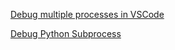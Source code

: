 
[Debug multiple processes in VSCode](https://code.visualstudio.com/Docs/editor/debugging#_multitarget-debugging)

[Debug Python Subprocess](https://stackoverflow.com/questions/60515935/visual-studio-code-does-not-attach-debugger-to-multi-processes-in-python-using-p)